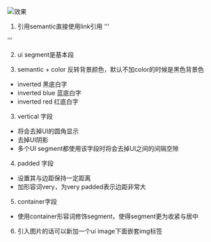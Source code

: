 ![效果](https://ws1.sinaimg.cn/large/006tNbRwgy1fpm0dlwwffj30uh0tagvt.jpg)

1. 引用semantic直接使用link引用
‘‘‘
<link rel="stylesheet" href="css/semantic.css">
’’’

2. ui segment是基本段

3. semantic + color 反转背景颜色，默认不加color的时候是黑色背景色
- inverted 黑底白字
- inverted blue 蓝底白字
- inverted red 红底白字

3. vertical 字段
- 将会去掉UI的圆角显示
- 去掉UI阴影
- 多个UI segment都使用该字段时将会去掉UI之间的间隔空隙

4. padded 字段
- 设置其与边距保持一定距离
- 加形容词very，为very padded表示边距非常大

5. container字段
- 使用container形容词修饰segment，使得segment更为收紧与居中

6. 引入图片的话可以新加一个ui image下面嵌套img标签

